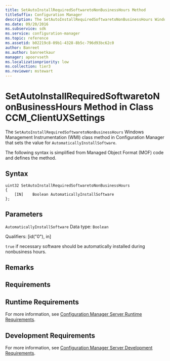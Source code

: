 ```yaml
---
title: SetAutoInstallRequiredSoftwaretoNonBusinessHours Method
titleSuffix: Configuration Manager
description: The SetAutoInstallRequiredSoftwaretoNonBusinessHours Windows Management Instrumentation class method, in Configuration Manager, sets the value for AutomaticallyInstallSoftware.
ms.date: 09/20/2016
ms.subservice: sdk
ms.service: configuration-manager
ms.topic: reference
ms.assetid: b02219c8-09b1-4328-8b5c-796d93bc62c0
author: Banreet
ms.author: banreetkaur
manager: apoorvseth
ms.localizationpriority: low
ms.collection: tier3
ms.reviewer: mstewart
---
```

# SetAutoInstallRequiredSoftwaretoNonBusinessHours Method in Class CCM_ClientUXSettings
The `SetAutoInstallRequiredSoftwaretoNonBusinessHours` Windows Management Instrumentation (WMI) class method in Configuration Manager that sets the value for `AutomaticallyInstallSoftware`.

 The following syntax is simplified from Managed Object Format (MOF) code and defines the method.

## Syntax

```
uint32 SetAutoInstallRequiredSoftwaretoNonBusinessHours
{
    [IN]    Boolean AutomaticallyInstallSoftware
};
```

## Parameters
 `AutomaticallyInstallSoftware`
 Data type: `Boolean`

 Qualifiers: [id("0"), in]

 `true` if necessary software should be automatically installed during nonbusiness hours.

## Remarks

## Requirements

## Runtime Requirements
 For more information, see [Configuration Manager Server Runtime Requirements](../../../../../develop/core/reqs/server-runtime-requirements.md).

## Development Requirements
 For more information, see [Configuration Manager Server Development Requirements](../../../../../develop/core/reqs/server-development-requirements.md).
